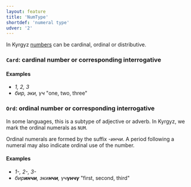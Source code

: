 ```yaml
---
layout: feature
title: 'NumType'
shortdef: 'numeral type'
udver: '2'
---
```


In Kyrgyz [numbers](ky-pos/NUM) can be cardinal, ordinal or distributive.

### <a name="Card">`Card`</a>: cardinal number or corresponding interrogative

#### Examples

* _1, 2, 3_
* _бир, эки, үч_  "one, two, three"


### <a name="Ord">`Ord`</a>: ordinal number or corresponding interrogative

In some languages, this is a subtype of adjective or adverb.
In Kyrgyz, we mark the ordinal numerals as `NUM`.

Ordinal numerals are formed by the suffix _-инчи_.
A period following a numeral may also indicate ordinal use of the number.

#### Examples

* _1-, 2-, 3-_
* _бир<b>инчи</b>,  эки<b>нчи</b>, үч<b>үнчү</b>_  "first, second, third"


<!-- Interlanguage links updated Ne 5. května 2024, 18:20:10 CEST -->
